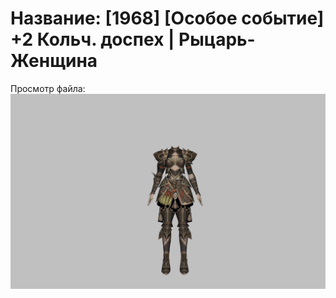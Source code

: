 # Название: [1968] [Особое событие] +2 Кольч. доспех | Рыцарь-Женщина

Просмотр файла:
![p010006.png](p010006.png)